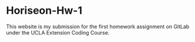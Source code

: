# Horiseon-Hw-1

This website is my submission for the first homework assignment on GitLab under the UCLA Extension Coding Course.

